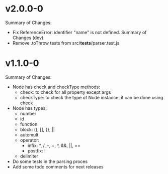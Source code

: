 # v2.0.0-0
Summary of Changes:
- Fix ReferenceError: identifier "name" is not defined.
Summary of Changes (dev):
- Remove .toThrow tests from src/__tests__/parser.test.js

# v1.1.0-0
Summary of Changes:
- Node has check and checkType methods:
  * check: to check for all property except args
  * checkType: to check the type of Node instance, it can be done using check
- Node has types:
  * number
  * id
  * function
  * block: (), [], {}, ||
  * automult
  * operator: 
    - infix: *, /, -, +, ^, &&, ||, ==
    - postfix: !
  * delimiter
- Do some tests in the parsing proces
- Add some todo comments for next releases
